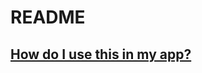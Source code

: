 # README

## [How do I use this in my app?](https://reactnative.dev/blog/2017/02/14/using-native-driver-for-animated#how-do-i-use-this-in-my-app)